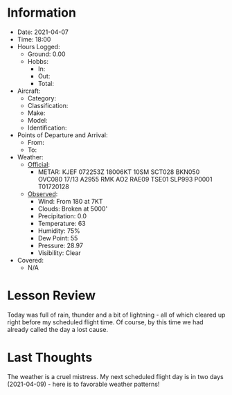 # Information
- Date: 2021-04-07
- Time: 18:00
- Hours Logged:
	- Ground: 0.00
	- Hobbs:
		- In:
		- Out:
		- Total:
- Aircraft:
	- Category: 
	- Classification: 
	- Make:
	- Model:
	- Identification: 
- Points of Departure and Arrival:
	- From: 
	- To: 
- Weather:
	- [Official](http://aviationwxchartsarchive.com/product/metar):
		- METAR: KJEF 072253Z 18006KT 10SM SCT028 BKN050 OVC080 17/13 A2955 RMK AO2 RAE09 TSE01 SLP993 P0001 T01720128
	- [Observed](https://www.wunderground.com/history/daily/us/mo/columbia/KJEF/):
		- Wind: From 180 at 7KT
		- Clouds: Broken at 5000'
		- Precipitation: 0.0
		- Temperature: 63
		- Humidity: 75%
		- Dew Point: 55
		- Pressure: 28.97
		- Visibility: Clear
- Covered:
	- N/A
# Lesson Review
Today was full of rain, thunder and a bit of lightning - all of which cleared up right before my scheduled flight time. Of course, by this time we had already called the day a lost cause.
# Last Thoughts
The weather is a cruel mistress. My next scheduled flight day is in two days (2021-04-09) - here is to favorable weather patterns!